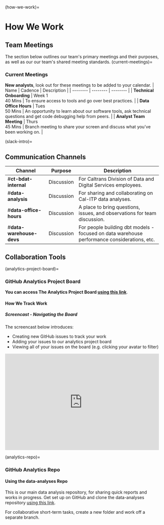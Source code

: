 (how-we-work)=

# How We Work

## Team Meetings

The section below outlines our team's primary meetings and their purposes, as well as our our team's shared meeting standards.
(current-meetings)=

### Current Meetings

**New analysts**, look out for these meetings to be added to your calendar.
| Name | Cadence | Description |
| -------- | -------- | -------- |
| **Technical Onboarding** | Week 1 <br/> 40 Mins | To ensure access to tools and go over best practices. |
| **Data Office Hours** | Tues <br/> 50 Mins | An opportunity to learn about our software tools, ask technical questions and get code debugging help from peers. |
| **Analyst Team Meeting** | Thurs <br/> 45 Mins | Branch meeting to share your screen and discuss what you've been working on. |

(slack-intro)=

## Communication Channels

| Channel | Purpose | Description |
| -------- | -------- | -------- |
| #**ct-bdat-internal** | Discussion | For Caltrans Division of Data and Digital Services employees. |
| #**data-analysis** | Discussion | For sharing and collaborating on Cal-ITP data analyses. |
| #**data-office-hours** | Discussion | A place to bring questions, issues, and observations for team discussion. |
| #**data-warehouse-devs** | Discussion | For people building dbt models - focused on data warehouse performance considerations, etc. |

## Collaboration Tools

(analytics-project-board)=

### GitHub Analytics Project Board

**You can access The Analytics Project Board [using this link](https://github.com/cal-itp/data-analyses/projects/1)**.

#### How We Track Work

##### Screencast - Navigating the Board

The screencast below introduces:

* Creating new GitHub issues to track your work
* Adding your issues to our analytics project board
* Viewing all of your issues on the board (e.g. clicking your avatar to filter)

<div style="position: relative; padding-bottom: 62.5%; height: 0;"><iframe src="https://www.loom.com/embed/a7332ee2e1c040edbf2d11da70b4c3ea" frameborder="0" webkitallowfullscreen mozallowfullscreen allowfullscreen style="position: absolute; top: 0; left: 0; width: 100%; height: 100%;"></iframe></div>

(analytics-repo)=

### GitHub Analytics Repo

#### Using the data-analyses Repo

This is our main data analysis repository, for sharing quick reports and works in progress. Get set up on GitHub and clone the data-analyses repository [using this link](committing-from-jupyterhub).

For collaborative short-term tasks, create a new folder and work off a separate branch.
